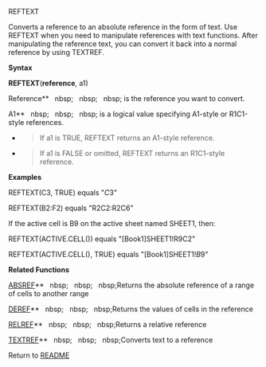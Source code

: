 REFTEXT

Converts a reference to an absolute reference in the form of text. Use
REFTEXT when you need to manipulate references with text functions.
After manipulating the reference text, you can convert it back into a
normal reference by using TEXTREF.

**Syntax**

**REFTEXT**(**reference**, a1)

Reference**&nbsp;&nbsp;&nbsp;nbsp;&nbsp;&nbsp;&nbsp;nbsp;&nbsp;&nbsp;&nbsp;nbsp;&nbsp;is the reference you want to convert.

A1**&nbsp;&nbsp;&nbsp;nbsp;&nbsp;&nbsp;&nbsp;nbsp;&nbsp;&nbsp;&nbsp;nbsp;&nbsp;is a logical value specifying A1-style or
R1C1-style references.

  - > If a1 is TRUE, REFTEXT returns an A1-style reference.

  - > If a1 is FALSE or omitted, REFTEXT returns an R1C1-style
    > reference.


**Examples**

REFTEXT(C3, TRUE) equals "$C$3"

REFTEXT(B2:F2) equals "R2C2:R2C6"

If the active cell is B9 on the active sheet named SHEET1, then:

REFTEXT(ACTIVE.CELL()) equals "\[Book1\]SHEET1\!R9C2"

REFTEXT(ACTIVE.CELL(), TRUE) equals "\[Book1\]SHEET1\!$B$9"

**Related Functions**

[ABSREF](ABSREF.md)**&nbsp;&nbsp;&nbsp;nbsp;&nbsp;&nbsp;&nbsp;nbsp;&nbsp;&nbsp;&nbsp;nbsp;Returns the absolute reference of a range of
cells to another range

[DEREF](DEREF.md)**&nbsp;&nbsp;&nbsp;nbsp;&nbsp;&nbsp;&nbsp;nbsp;&nbsp;&nbsp;&nbsp;nbsp;Returns the values of cells in the reference

[RELREF](RELREF.md)**&nbsp;&nbsp;&nbsp;nbsp;&nbsp;&nbsp;&nbsp;nbsp;&nbsp;&nbsp;&nbsp;nbsp;Returns a relative reference

[TEXTREF](TEXTREF.md)**&nbsp;&nbsp;&nbsp;nbsp;&nbsp;&nbsp;&nbsp;nbsp;&nbsp;&nbsp;&nbsp;nbsp;Converts text to a reference



Return to [README](README.md)

